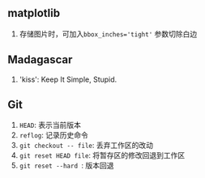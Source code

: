 
## matplotlib

1. 存储图片时，可加入`bbox_inches='tight'` 参数切除白边

## Madagascar

1. 'kiss': Keep It Simple, Stupid.

## Git

1. `HEAD`: 表示当前版本
2. `reflog`: 记录历史命令
3. `git checkout -- file`: 丢弃工作区的改动
4. `git reset HEAD file`: 将暂存区的修改回退到工作区
5. `git reset --hard `: 版本回退
